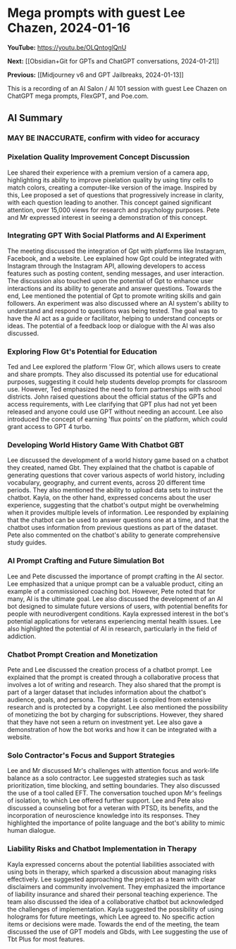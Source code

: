 # Mega prompts with guest Lee Chazen, 2024-01-16

**YouTube:** <https://youtu.be/OLQntoglQnU>

**Next:** [[Obsidian+Git for GPTs and ChatGPT conversations, 2024-01-21]]

**Previous:** [[Midjourney v6 and GPT Jailbreaks, 2024-01-13]]

This is a recording of an AI Salon / AI 101 session with guest Lee Chazen on ChatGPT mega prompts, FlexGPT, and Poe.com.

## AI Summary

### MAY BE INACCURATE, confirm with video for accuracy

### Pixelation Quality Improvement Concept Discussion

Lee shared their experience with a premium version of a camera app, highlighting its ability to improve pixelation quality by using tiny cells to match colors, creating a computer-like version of the image. Inspired by this, Lee proposed a set of questions that progressively increase in clarity, with each question leading to another. This concept gained significant attention, over 15,000 views for research and psychology purposes. Pete and Mr expressed interest in seeing a demonstration of this concept.

### Integrating GPT With Social Platforms and AI Experiment

The meeting discussed the integration of Gpt with platforms like Instagram, Facebook, and a website. Lee explained how Gpt could be integrated with Instagram through the Instagram API, allowing developers to access features such as posting content, sending messages, and user interaction. The discussion also touched upon the potential of Gpt to enhance user interactions and its ability to generate and answer questions. Towards the end, Lee mentioned the potential of Gpt to promote writing skills and gain followers. An experiment was also discussed where an AI system's ability to understand and respond to questions was being tested. The goal was to have the AI act as a guide or facilitator, helping to understand concepts or ideas. The potential of a feedback loop or dialogue with the AI was also discussed.

### Exploring Flow Gt's Potential for Education

Ted and Lee explored the platform 'Flow Gt', which allows users to create and share prompts. They also discussed its potential use for educational purposes, suggesting it could help students develop prompts for classroom use. However, Ted emphasized the need to form partnerships with school districts. John raised questions about the official status of the GPTs and access requirements, with Lee clarifying that GPT plus had not yet been released and anyone could use GPT without needing an account. Lee also introduced the concept of earning 'flux points' on the platform, which could grant access to GPT 4 turbo.

### Developing World History Game With Chatbot GBT

Lee discussed the development of a world history game based on a chatbot they created, named Gbt. They explained that the chatbot is capable of generating questions that cover various aspects of world history, including vocabulary, geography, and current events, across 20 different time periods. They also mentioned the ability to upload data sets to instruct the chatbot. Kayla, on the other hand, expressed concerns about the user experience, suggesting that the chatbot's output might be overwhelming when it provides multiple levels of information. Lee responded by explaining that the chatbot can be used to answer questions one at a time, and that the chatbot uses information from previous questions as part of the dataset. Pete also commented on the chatbot's ability to generate comprehensive study guides.

### AI Prompt Crafting and Future Simulation Bot

Lee and Pete discussed the importance of prompt crafting in the AI sector. Lee emphasized that a unique prompt can be a valuable product, citing an example of a commissioned coaching bot. However, Pete noted that for many, AI is the ultimate goal. Lee also discussed the development of an AI bot designed to simulate future versions of users, with potential benefits for people with neurodivergent conditions. Kayla expressed interest in the bot's potential applications for veterans experiencing mental health issues. Lee also highlighted the potential of AI in research, particularly in the field of addiction.

### Chatbot Prompt Creation and Monetization

Pete and Lee discussed the creation process of a chatbot prompt. Lee explained that the prompt is created through a collaborative process that involves a lot of writing and research. They also shared that the prompt is part of a larger dataset that includes information about the chatbot's audience, goals, and persona. The dataset is compiled from extensive research and is protected by a copyright. Lee also mentioned the possibility of monetizing the bot by charging for subscriptions. However, they shared that they have not seen a return on investment yet. Lee also gave a demonstration of how the bot works and how it can be integrated with a website.

### Solo Contractor's Focus and Support Strategies

Lee and Mr discussed Mr's challenges with attention focus and work-life balance as a solo contractor. Lee suggested strategies such as task prioritization, time blocking, and setting boundaries. They also discussed the use of a tool called EFT. The conversation touched upon Mr's feelings of isolation, to which Lee offered further support. Lee and Pete also discussed a counseling bot for a veteran with PTSD, its benefits, and the incorporation of neuroscience knowledge into its responses. They highlighted the importance of polite language and the bot's ability to mimic human dialogue.

### Liability Risks and Chatbot Implementation in Therapy

Kayla expressed concerns about the potential liabilities associated with using bots in therapy, which sparked a discussion about managing risks effectively. Lee suggested approaching the project as a team with clear disclaimers and community involvement. They emphasized the importance of liability insurance and shared their personal teaching experience. The team also discussed the idea of a collaborative chatbot but acknowledged the challenges of implementation. Kayla suggested the possibility of using holograms for future meetings, which Lee agreed to. No specific action items or decisions were made. Towards the end of the meeting, the team discussed the use of GPT models and Gbds, with Lee suggesting the use of Tbt Plus for most features.
